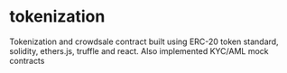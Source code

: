 # tokenization
 Tokenization and crowdsale contract built using ERC-20 token standard, solidity, ethers.js, truffle and react. Also implemented KYC/AML mock contracts
